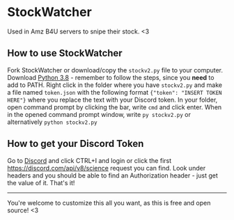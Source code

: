 # StockWatcher
Used in Amz B4U servers to snipe their stock. &lt;3


## How to use StockWatcher
Fork StockWatcher or download/copy the `stockv2.py` file to your computer.
Download [Python 3.8](https://www.python.org/downloads/release/python-386/) - remember to follow the steps, since you __need__ to add to PATH.
Right click in the folder where you have `stockv2.py` and make a file named `token.json` with the following format `{"token": "INSERT TOKEN HERE"}` where you replace the text with your Discord token.
In your folder, open command prompt by clicking the bar, write `cmd` and click enter.
When in the opened command prompt window, write `py stockv2.py` or alternatively `python stockv2.py`


## How to get your Discord Token
Go to [Discord](https://www.discord.com/) and click CTRL+I and login or click the first https://discord.com/api/v8/science request you can find.
Look under headers and you should be able to find an Authorization header - just get the value of it.
That's it!

------
You're welcome to customize this all you want, as this is free and open source! <3

